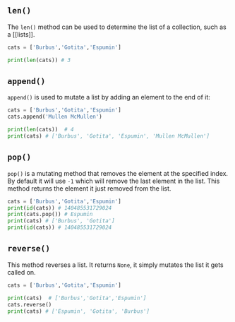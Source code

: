 ## `len()`
The `len()` method can be used to determine the list of a collection, such as a [[lists]].

```python
cats = ['Burbus','Gotita','Espumin']

print(len(cats)) # 3
```

## `append()`
`append()` is used to mutate a list by adding an element to the end of it:

```python
cats = ['Burbus','Gotita','Espumin']
cats.append('Mullen McMullen')

print(len(cats))  # 4
print(cats) # ['Burbus', 'Gotita', 'Espumin', 'Mullen McMullen']
```

## `pop()`
`pop()` is a mutating method that removes the element at the specified index. By default it will use `-1` which will remove the last element in the list.
This method returns the element it just removed from the list.

```python
cats = ['Burbus','Gotita','Espumin']
print(id(cats)) # 140485531729024
print(cats.pop()) # Espumin
print(cats) # ['Burbus', 'Gotita']
print(id(cats)) # 140485531729024
```

## `reverse()`
This method reverses a list. It returns `None`, it simply mutates the list it gets called on.
```python
cats = ['Burbus','Gotita','Espumin']

print(cats)  # ['Burbus','Gotita','Espumin']
cats.reverse()
print(cats) # ['Espumin', 'Gotita', 'Burbus']
```